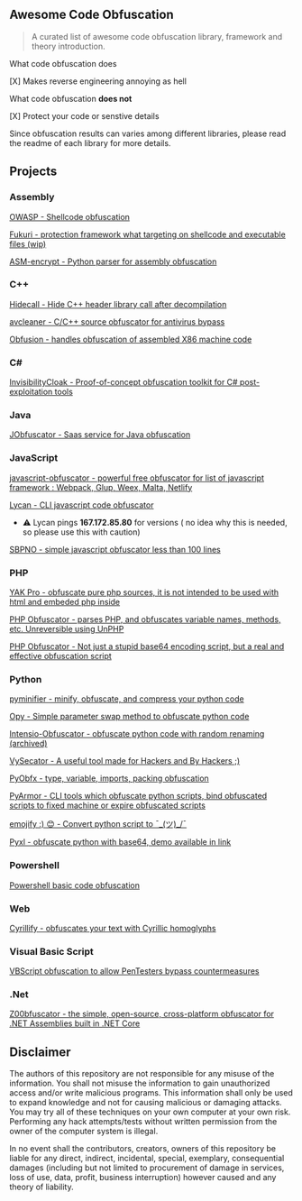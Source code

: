 ## Awesome Code Obfuscation

> A curated list of awesome code obfuscation library, framework and theory introduction.


What code obfuscation does

[X] Makes reverse engineering annoying as hell

What code obfuscation **does not**

[X] Protect your code or senstive details

Since obfuscation results can varies among different libraries, please read the readme of each library for more details.

## Projects

### Assembly

[OWASP - Shellcode obfuscation](https://github.com/OWASP/ZSC)

[Fukuri - protection framework what targeting on shellcode and executable files (wip)](https://github.com/jnastarot/furikuri)

[ASM-encrypt - Python parser for assembly obfuscation](https://github.com/mcdulltii/ASM-encrypt)

### C++

[Hidecall - Hide C++ header library call after decompilation](https://github.com/TomashuTTTT7/Hidecall)

[avcleaner - C/C++ source obfuscator for antivirus bypass](https://github.com/scrt/avcleaner)

[Obfusion - handles obfuscation of assembled X86 machine code](https://github.com/kgretzky/obfusion)

### C#

[InvisibilityCloak - Proof-of-concept obfuscation toolkit for C# post-exploitation tools](https://github.com/h4wkst3r/InvisibilityCloak)

### Java

[JObfuscator - Saas service for Java obfuscation](https://www.pelock.com/products/jobfuscator)


### JavaScript

[javascript-obfuscator - powerful free obfuscator for list of javascript framework : Webpack, Glup, Weex, Malta, Netlify](https://github.com/javascript-obfuscator/javascript-obfuscator)


[Lycan - CLI javascript code obfuscator](https://github.com/OTAKKATO/lycan)

*  ⚠️ Lycan pings **167.172.85.80** for versions ( no idea why this is needed, so please use this with caution)

[SBPNO - simple javascript obfuscator less than 100 lines](https://github.com/I2rys/SBPNO)


### PHP

[YAK Pro - obfuscate pure php sources, it is not intended to be used with html and embeded php inside](https://github.com/pk-fr/yakpro-po)

[PHP Obfuscator -  parses PHP, and obfuscates variable names, methods, etc. Unreversible using UnPHP ](https://github.com/naneau/php-obfuscator)

[PHP Obfuscator - Not just a stupid base64 encoding script, but a real and effective obfuscation script](https://github.com/pH-7/Obfuscator-Class)


### Python

[pyminifier - minify, obfuscate, and compress your python code](https://github.com/liftoff/pyminifier)


[Opy - Simple parameter swap method to obfuscate python code](https://github.com/QQuick/Opy)


[Intensio-Obfuscator - obfuscate python code with random renaming (archived)](https://github.com/Hnfull/Intensio-Obfuscator)

[VySecator - A useful tool made for Hackers and By Hackers ;)](https://github.com/Vedant-Bhalgama/VySecator)

[PyObfx - type, variable, imports, packing obfuscation](https://github.com/PyObfx/PyObfx)

[PyArmor - CLI tools which obfuscate python scripts, bind obfuscated scripts to fixed machine or expire obfuscated scripts](https://github.com/dashingsoft/pyarmor)

[emojify :) 😊 - Convert python script to ¯\_(ツ)_/¯ ](https://github.com/chris-rands/emojify)

[Pyxl - obfuscate python with base64, demo available in link](https://github.com/PixelDavon/pyxl-obfuscator)

### Powershell

[Powershell basic code obfuscation](https://github.com/secureyourself7/PowerShell_Code_Basic_Obfuscation)

### Web

[Cyrillify - obfuscates your text with Cyrillic homoglyphs](https://github.com/dvho/cyrillify)


### Visual Basic Script

[VBScript obfuscation to allow PenTesters bypass countermeasures](https://github.com/kkar/VBS-Obfuscator-in-Python)


### .Net

[Z00bfuscator - the simple, open-source, cross-platform obfuscator for .NET Assemblies built in .NET Core](https://github.com/Dentrax/Z00bfuscator)

## Disclaimer

The authors of this repository are not responsible for any misuse of the information. You shall not misuse the information to gain unauthorized access and/or write malicious programs. This information shall only be used to expand knowledge and not for causing malicious or damaging attacks. You may try all of these techniques on your own computer at your own risk. Performing any hack attempts/tests without written permission from the owner of the computer system is illegal.

In no event shall the contributors, creators, owners of this repository be liable for any direct, indirect, incidental, special, exemplary, consequential damages (including but not limited to procurement of damage in services, loss of use, data, profit, business interruption) however caused and any theory of liability. 

